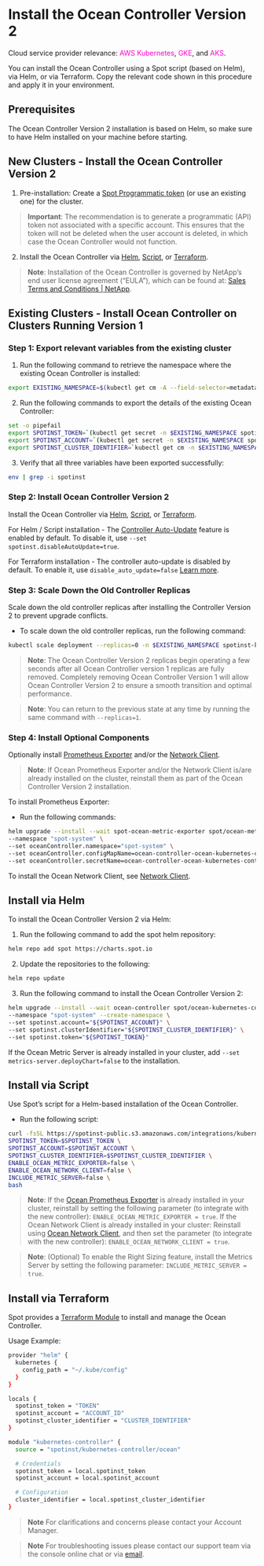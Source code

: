 # Install the Ocean Controller Version 2

Cloud service provider relevance: <font color="#FC01CC">AWS Kubernetes</font>, <font color="#FC01CC">GKE</font>, and <font color="#FC01CC">AKS</font>.

You can install the Ocean Controller using a Spot script (based on Helm), via Helm, or via Terraform. Copy the relevant code shown in this procedure and apply it in your environment. 

## Prerequisites

The Ocean Controller Version 2 installation is based on Helm, so make sure to have Helm installed on your machine before starting.

## New Clusters - Install the Ocean Controller Version 2

1.  Pre-installation: Create a [Spot Programmatic token](https://docs.spot.io/administration/api/create-api-token ) (or use an existing one) for the cluster.

>**Important**: The recommendation is to generate a programmatic (API) token not associated with a specific account. This ensures that the token will not be deleted when the user account is deleted, in which case the Ocean Controller would not function.

2.  Install the Ocean Controller via [Helm](https://docs.spot.io/ocean/tutorials/spot-kubernetes-controller/ocean-controller-two-install?id=install-via-helm), [Script](https://docs.spot.io/ocean/tutorials/spot-kubernetes-controller/ocean-controller-two-install?id=install-via-script), or [Terraform](https://docs.spot.io/ocean/tutorials/spot-kubernetes-controller/ocean-controller-two-install?id=install-via-terraform).  

>**Note**: Installation of the Ocean Controller is governed by NetApp’s end user license agreement (“EULA”), which can be found at: [Sales Terms and Conditions | NetApp](https://www.netapp.com/how-to-buy/sales-terms-and-conditions/). 

## Existing Clusters - Install Ocean Controller on Clusters Running Version 1

### Step 1: Export relevant variables from the existing cluster

1.  Run the following command to retrieve the namespace where the existing Ocean Controller is installed: 

```bash
export EXISTING_NAMESPACE=$(kubectl get cm -A --field-selector=metadata.name=spotinst-kubernetes-cluster-controller-config -o jsonpath='{.items[0].metadata.namespace}')
```

2.  Run the following commands to export the details of the existing Ocean Controller: 

```bash
set -o pipefail 
export SPOTINST_TOKEN=`(kubectl get secret -n $EXISTING_NAMESPACE spotinst-kubernetes-cluster-controller -o jsonpath='{.data.token}' | base64 -d) || kubectl get cm -n $EXISTING_NAMESPACE spotinst-kubernetes-cluster-controller-config -o jsonpath='{.data.spotinst\.token}'` 2&>1 
export SPOTINST_ACCOUNT=`(kubectl get secret -n $EXISTING_NAMESPACE spotinst-kubernetes-cluster-controller -o jsonpath='{.data.account}' | base64 -d) || kubectl get cm -n $EXISTING_NAMESPACE spotinst-kubernetes-cluster-controller-config -o jsonpath='{.data.spotinst\.account}'` 2&>1 
export SPOTINST_CLUSTER_IDENTIFIER=`kubectl get cm -n $EXISTING_NAMESPACE spotinst-kubernetes-cluster-controller-config -o jsonpath='{.data.spotinst\.cluster-identifier}'` 
```

3.  Verify that all three variables have been exported successfully: 

```bash
env | grep -i spotinst 
```

### Step 2: Install Ocean Controller Version 2

Install the Ocean Controller via [Helm](https://docs.spot.io/ocean/tutorials/spot-kubernetes-controller/ocean-controller-two-install?id=install-via-helm), [Script](https://docs.spot.io/ocean/tutorials/spot-kubernetes-controller/ocean-controller-two-install?id=install-via-script), or [Terraform](https://docs.spot.io/ocean/tutorials/spot-kubernetes-controller/ocean-controller-two-install?id=install-via-terraform). 

For Helm / Script installation - The [Controller Auto-Update](https://docs.spot.io/ocean/tutorials/spot-kubernetes-controller/ocean-controller-two-update) feature is enabled by default. To disable it, use `--set spotinst.disableAutoUpdate=true`.  

For Terraform installation - The controller auto-update is disabled by default. To enable it, use `disable_auto_update=false` [Learn more](https://registry.terraform.io/modules/spotinst/kubernetes-controller/ocean/latest#input_disable_auto_update). 

### Step 3: Scale Down the Old Controller Replicas

Scale down the old controller replicas after installing the Controller Version 2 to prevent upgrade conflicts.  

*   To scale down the old controller replicas, run the following command: 

```bash
kubectl scale deployment --replicas=0 -n $EXISTING_NAMESPACE spotinst-kubernetes-cluster-controller 
```
> **Note**:  The Ocean Controller Version 2 replicas begin operating a few seconds after all Ocean Controller version 1 replicas are fully removed. Completely removing Ocean Controller Version 1 will allow Ocean Controller Version 2 to ensure a smooth transition and optimal performance.
 
>**Note**: You can return to the previous state at any time by running the same command with `--replicas=1`. 

### Step 4: Install Optional Components

Optionally install [Prometheus Exporter](https://docs.spot.io/ocean/tools-and-integrations/prometheus/) and/or the [Network Client](https://docs.spot.io/ocean/tutorials/install-network-client-v2). 

>**Note**: If Ocean Prometheus Exporter and/or the Network Client is/are already installed on the cluster, reinstall them as part of the Ocean Controller Version 2 installation. 

To install Prometheus Exporter: 

*   Run the following commands:

```bash
helm upgrade --install --wait spot-ocean-metric-exporter spot/ocean-metric-exporter \
--namespace "spot-system" \
--set oceanController.namespace="spot-system" \
--set oceanController.configMapName=ocean-controller-ocean-kubernetes-controller \
--set oceanController.secretName=ocean-controller-ocean-kubernetes-controller
```

To install the Ocean Network Client, see [Network Client](https://docs.spot.io/ocean/tutorials/install-network-client-v2).

<!-- *   Run the following commands: 

```bash
helm upgrade --install --wait spotinst-ocean-network-client spot/ocean-network-client \
--namespace "spot-system" \
--set namespace="spot-system" \
--set oceanController.configMapName=ocean-controller-ocean-kubernetes-controller \
--set oceanController.secretName=ocean-controller-ocean-kubernetes-controller
```
-->

## Install via Helm

To install the Ocean Controller Version 2 via Helm: 

1.  Run the following command to add the spot helm repository: 

```bash
helm repo add spot https://charts.spot.io
```

2.  Update the repositories to the following:

```bash
helm repo update
```

3.  Run the following command to install the Ocean Controller Version 2:

```bash
helm upgrade --install --wait ocean-controller spot/ocean-kubernetes-controller \
--namespace "spot-system" --create-namespace \
--set spotinst.account="${SPOTINST_ACCOUNT}" \
--set spotinst.clusterIdentifier="${SPOTINST_CLUSTER_IDENTIFIER}" \
--set spotinst.token="${SPOTINST_TOKEN}"
```
If the Ocean Metric Server is already installed in your cluster, add `--set metrics-server.deployChart=false` to the installation. 

## Install via Script  

Use Spot’s script for a Helm-based installation of the Ocean Controller. 

*   Run the following script: 

 ```bash
curl -fsSL https://spotinst-public.s3.amazonaws.com/integrations/kubernetes/cluster-controller-v2/scripts/init.sh | \
SPOTINST_TOKEN=$SPOTINST_TOKEN \
SPOTINST_ACCOUNT=$SPOTINST_ACCOUNT \
SPOTINST_CLUSTER_IDENTIFIER=$SPOTINST_CLUSTER_IDENTIFIER \
ENABLE_OCEAN_METRIC_EXPORTER=false \
ENABLE_OCEAN_NETWORK_CLIENT=false \
INCLUDE_METRIC_SERVER=false \
bash
```

>**Note**: If the [Ocean Prometheus Exporter](https://docs.spot.io/ocean/tools-and-integrations/prometheus/) is already installed in your cluster, reinstall by setting the following parameter (to integrate with the new controller): `ENABLE_OCEAN_METRIC_EXPORTER = true`.
> If the Ocean Network Client is already installed in your cluster:
> Reinstall using [Ocean Network Client](https://docs.spot.io/ocean/tutorials/install-network-client-v2), and then set the parameter (to integrate with the new controller): `ENABLE_OCEAN_NETWORK_CLIENT = true`.  

>**Note**: (Optional) To enable the Right Sizing feature, install the Metrics Server by setting the following parameter: `INCLUDE_METRIC_SERVER = true`.  

## Install via Terraform    

Spot provides a [Terraform Module](https://registry.terraform.io/modules/spotinst/kubernetes-controller/ocean/latest) to install and manage the Ocean Controller. 

Usage Example: 

```bash
provider "helm" {
  kubernetes {
    config_path = "~/.kube/config"
  }
}

locals {
  spotinst_token = "TOKEN"
  spotinst_account = "ACCOUNT_ID"
  spotinst_cluster_identifier = "CLUSTER_IDENTIFIER"
}

module "kubernetes-controller" {
  source = "spotinst/kubernetes-controller/ocean"

  # Credentials
  spotinst_token = local.spotinst_token
  spotinst_account = local.spotinst_account

  # Configuration
  cluster_identifier = local.spotinst_cluster_identifier
}
```

>**Note** For clarifications and concerns please contact your Account Manager.  

>**Note** For troubleshooting issues please contact our support team via the console online chat or via [email](https://spot.io/support/).  
